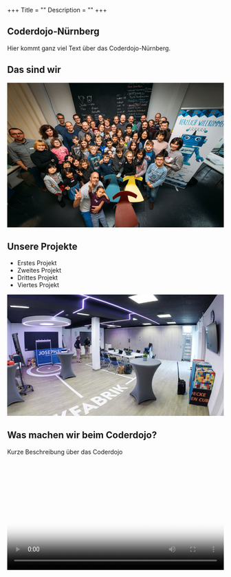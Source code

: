 +++
Title = ""
Description = ""
+++

<div class="wrapper">
    <div class="content">
        <article>
            <h1>Coderdojo-Nürnberg</h1>
            <p>Hier kommt ganz viel Text über das Coderdojo-Nürnberg.</p>
        </article>
    </div>
    <aside class="sidebar">
        <div class="sidebar-box">
            <h2>Das sind wir</h2>
            <img src="/images/gruppenbild.jpg" alt="Ich" />
        </div>
    </aside>
</div>
<!-- Bottom - Unterer Bereich -->
<section class="bottom-a">
    <div class="wrapper">
        <div class="left">
            <h2>Unsere Projekte</h2>
            <ul>
                <li>Erstes Projekt</li>
                <li>Zweites Projekt</li>
                <li>Drittes Projekt</li>
                <li>Viertes Projekt</li>
            </ul>
        </div>
        <div class="right">
            <img src="/images/josephs.jpg" alt="Josephs" />
        </div>
    </div>
</section>
<section class="bottom-b">
    <div class="wrapper">
        <div class="left">
            <h2>Was machen wir beim Coderdojo?</h2>
            <p>Kurze Beschreibung über das Coderdojo</p>
        </div>
        <div class="right">
            <video width=100% controls poster="/images/standbild.jpg" autobuffer controls>
                <source src="/media/video.webm" type="video/webm">
                <source src="/media/video.ogg"  type="video/ogg">
                <source src="/media/video.mp4" type="video/mp4">
                <div>Schade – hier käme ein Video, wenn Ihr Browser HTML5 Unterstützung hätte, wie z.B. der aktuelle Firefox</div>
            </video>
        </div>
    </div>
</section>
